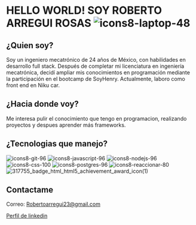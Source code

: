 # HELLO WORLD! SOY ROBERTO ARREGUI ROSAS ![icons8-laptop-48](https://github.com/RobertoAR23/RobertoAR23/assets/102274522/74ddbdbb-151b-4df8-8597-01f5f0fe8a68)

## ¿Quien soy?
Soy un ingeniero mecatrónico de 24 años de México, con habilidades en desarrollo full stack. Después de completar mi licenciatura en ingeniería mecatrónica, decidí ampliar mis conocimientos en programación mediante la participación en el bootcamp de SoyHenry. Actualmente, laboro como front end en Niku car.


## ¿Hacia donde voy?
Me interesa pulir el conocimiento que tengo en programacion, realizando proyectos y despues aprender más frameworks.

## ¿Tecnologias que manejo?
![icons8-git-96](https://github.com/RobertoAR23/RobertoAR23/assets/102274522/06de680c-46fe-4437-832c-d6872f41aaf3)
![icons8-javascript-96](https://github.com/RobertoAR23/RobertoAR23/assets/102274522/903dc378-46be-422a-ade4-e9e3dc2ba396)
![icons8-nodejs-96](https://github.com/RobertoAR23/RobertoAR23/assets/102274522/92075bb2-03b8-4a3b-8355-7168531a7e66)
![icons8-css-100](https://github.com/RobertoAR23/RobertoAR23/assets/102274522/b90fb99e-5062-48cd-947f-6473077e0876)
![icons8-postgres-96](https://github.com/RobertoAR23/RobertoAR23/assets/102274522/9e2941ed-1fa6-4b3e-8c14-b2d039acd79b)
![icons8-reaccionar-80](https://github.com/RobertoAR23/RobertoAR23/assets/102274522/494ae2fb-cd34-4a77-8f60-5cb9b3d85fca)
![317755_badge_html_html5_achievement_award_icon(1)](https://github.com/RobertoAR23/RobertoAR23/assets/102274522/f82703a2-a5cd-4b68-86fa-62025efe4993)

## Contactame
Correo: Robertoarregui23@gmail.com

[Perfil de linkedin](https://www.linkedin.com/in/roberto-arregui-rosas-7a7803206/)
